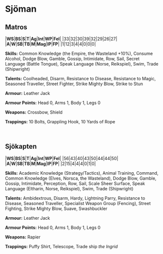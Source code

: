 # Sjöman

## Matros 

|**WS**|**BS**|**S**|**T**|**Ag**|**Int**|**WP**|**Fel**|
|33|32|30|39|32|29|26|27|
|**A**|**W**|**SB**|**TB**|**M**|**Mag**|**IP**|**FP**|
|1|12|3|4|4|0|0|0|

**Skills:** Common Knowledge (the Empire, the Wasteland +10%),
Consume Alcohol, Dodge Blow, Gamble, Gossip, Intimidate, Row, Sail,
Secret Language (Battle Tongue), Speak Language (Norse, Reikspiel),
Swim, Trade (Shipwright)

**Talents:** Coolheaded, Disarm, Resistance to Disease, Resistance to
Magic, Seasoned Traveller, Street Fighter, Strike Mighty Blow, Strike
to Stun

**Armour:** Leather Jack

**Armour Points:** Head 0, Arms 1, Body 1, Legs 0

**Weapons:** Crossbow, Shield

**Trappings:** 10 Bolts, Grappling Hook, 10 Yards of Rope

<br>

## Sjökapten

|**WS**|**BS**|**S**|**T**|**Ag**|**Int**|**WP**|**Fel**|
|56|43|40|43|50|44|44|50|
|**A**|**W**|**SB**|**TB**|**M**|**Mag**|**IP**|**FP**|
|2|15|4|4|4|0|1|0|

**Skills:** Academic Knowledge (Strategy/Tactics), Animal Training,
Command, Common Knowledge (Elves, Norsca, the Wasteland), Dodge
Blow, Gamble, Gossip, Intimidate, Perception, Row, Sail, Scale Sheer
Surface, Speak Language (Eltharin, Norse, Reikspiel), Swim, Trade
(Shipwright)

**Talents:** Ambidextrous, Disarm, Hardy, Lightning Parry, Resistance
to Disease, Seasoned Traveller, Specialist Weapon Group (Fencing),
Street Fighting, Strike Mighty Blow, Suave, Swashbuckler

**Armour:** Leather Jack

**Armour Points:** Head 0, Arms 1, Body 1, Legs 0

**Weapons:** Rapier

**Trappings:** Puffy Shirt, Telescope, Trade ship _the Ingrid_